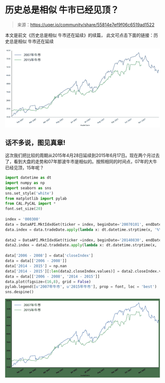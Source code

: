 

# 历史总是相似 牛市已经见顶？

> 来源：https://uqer.io/community/share/55814e7ef9f06c6519ad1522

本文是前文《历史总是相似 牛市还在延续》的续篇， 此文可点击下面的链接：历史总是相似 牛市还在延续

![](img/63ef6a8dgw1et79vqchyfj20q20d90u3.jpg)

## 话不多说，图见真章!

这次我们把比较的周期从2015年4月28日延续到2015年6月17日。现在两个月过去了，看到大盘的走势和07年那波牛市是相似的。按照相同的时间点，07年的大牛已经见顶，15年呢？

```py
import datetime as dt
import numpy as np
import seaborn as sns
sns.set_style('white')
from matplotlib import pylab
from CAL.PyCAL import *
font.set_size(20)

index = '000300'
data = DataAPI.MktIdxdGet(ticker = index, beginDate='20070101', endDate='20071201')
data.index = data.tradeDate.apply(lambda x: dt.datetime.strptime(x, '%Y-%m-%d'))

data2 = DataAPI.MktIdxdGet(ticker =index, beginDate='20140830', endDate='20150617')
data2.index = data2.tradeDate.apply(lambda x: dt.datetime.strptime(x, '%Y-%m-%d'))

data['2006 - 2008'] = data['closeIndex']
data = data[['2006 - 2008']]
data['2014 - 2015'] = np.nan
data['2014 - 2015'][:len(data2.closeIndex.values)] = data2.closeIndex.values
data = data[['2006 - 2008', '2014 - 2015']]
data.plot(figsize=(16,8), grid = False)
pylab.legend([u'2007年牛市', u'2015年牛市'], prop = font, loc = 'best')
sns.despine()
```

![](img/8HQF+KVh4dTOYAAAAASUVORK5CYII=.png)


